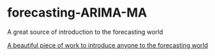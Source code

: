 # forecasting-ARIMA-MA
A great source of introduction to the forecasting world

[A beautiful piece of work to introduce anyone to the forecasting world](https://www.analyticsvidhya.com/blog/2016/02/time-series-forecasting-codes-python/)
